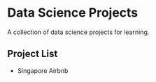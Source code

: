 # Data Science Projects
A collection of data science projects for learning.

## Project List
* Singapore Airbnb